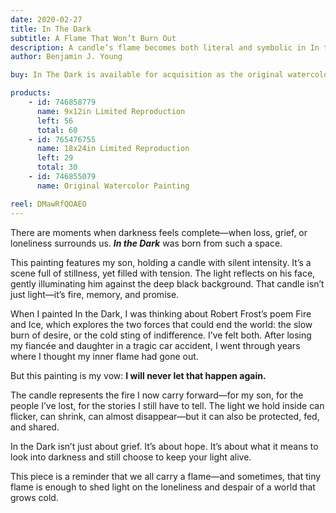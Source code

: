```yaml
---
date: 2020-02-27
title: In The Dark
subtitle: A Flame That Won’t Burn Out
description: A candle’s flame becomes both literal and symbolic in In the Dark, a deeply personal work featuring the artist’s son. Bathed in warm light against a void of shadow, the boy’s focused gaze captures a quiet moment of reflection—but also survival. This piece draws from Robert Frost’s famed poem Fire and Ice, using the candle as a metaphor for the enduring fire within. Young channels a promise through this painting; the flame of love, memory, and creative will shall never again be extinguished and his flame will always be tended to.
author: Benjamin J. Young

buy: In The Dark is available for acquisition as the original watercolor painting or as a high-quality limited reproduction. Collectors may choose between owning the one-of-a-kind original or a museum-grade print that preserves the emotional depth and detail of the work. Both options offer a meaningful way to bring this powerful and personal piece into your collection.

products:
    - id: 746858779
      name: 9x12in Limited Reproduction
      left: 56
      total: 60
    - id: 765476755
      name: 18x24in Limited Reproduction
      left: 29
      total: 30
    - id: 746855079
      name: Original Watercolor Painting

reel: DMawRfQOAEO
---
```


There are moments when darkness feels complete—when loss, grief, or loneliness surrounds us. ___In the Dark___ was born from such a space.

<!--more-->

This painting features my son, holding a candle with silent intensity. It’s a scene full of stillness, yet filled with tension. The light reflects on his face, gently illuminating him against the deep black background. That candle isn’t just light—it’s fire, memory, and promise.

When I painted In the Dark, I was thinking about Robert Frost’s poem Fire and Ice, which explores the two forces that could end the world: the slow burn of desire, or the cold sting of indifference. I’ve felt both. After losing my fiancée and daughter in a tragic car accident, I went through years where I thought my inner flame had gone out.

But this painting is my vow: **I will never let that happen again.**

The candle represents the fire I now carry forward—for my son, for the people I’ve lost, for the stories I still have to tell. The light we hold inside can flicker, can shrink, can almost disappear—but it can also be protected, fed, and shared.

In the Dark isn’t just about grief. It’s about hope. It’s about what it means to look into darkness and still choose to keep your light alive.

This piece is a reminder that we all carry a flame—and sometimes, that tiny flame is enough to shed light on the loneliness and despair of a world that grows cold.